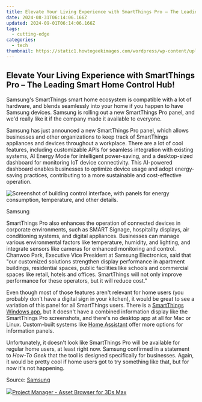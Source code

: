 ```yaml
---
title: Elevate Your Living Experience with SmartThings Pro – The Leading Smart Home Control Hub!
date: 2024-08-31T06:14:06.166Z
updated: 2024-09-01T06:14:06.166Z
tags:
  - cutting-edge
categories:
  - tech
thumbnail: https://static1.howtogeekimages.com/wordpress/wp-content/uploads/2024/02/shutterstock_1452565637.jpg
---
```


## Elevate Your Living Experience with SmartThings Pro – The Leading Smart Home Control Hub!

Samsung's SmartThings smart home ecosystem is compatible with a lot of hardware, and blends seamlessly into your home if you happen to have Samsung devices. Samsung is rolling out a new SmartThings Pro panel, and we'd really like it if the company made it available to everyone.

 Samsung has just announced a new SmartThings Pro panel, which allows businesses and other organizations to keep track of SmartThings appliances and devices throughout a workplace. There are a lot of cool features, including customizable APIs for seamless integration with existing systems, AI Energy Mode for intelligent power-saving, and a desktop-sized dashboard for monitoring IoT device connectivity. This AI-powered dashboard enables businesses to optimize device usage and adopt energy-saving practices, contributing to a more sustainable and cost-effective operation.

![Screenshot of building control interface, with panels for energy consumption, temperature, and other details.](https://static1.howtogeekimages.com/wordpress/wp-content/uploads/2024/06/smartthings-pro-infocomm-2024_main2.jpg) 

Samsung 

 SmartThings Pro also enhances the operation of connected devices in corporate environments, such as SMART Signage, hospitality displays, air conditioning systems, and digital appliances. Businesses can manage various environmental factors like temperature, humidity, and lighting, and integrate sensors like cameras for enhanced monitoring and control. Chanwoo Park, Executive Vice President at Samsung Electronics, said that "our customized solutions strengthen display performance in apartment buildings, residential spaces, public facilities like schools and commercial spaces like retail, hotels and offices. SmartThings will not only improve performance for these operators, but it will reduce cost."

 Even though most of those features aren't relevant for home users (you probably don't have a digital sign in your kitchen), it would be great to see a variation of this panel for all SmartThings users. There is a [SmartThings Windows app](https://apps.microsoft.com/detail/9n3zbh5v7hx6?hl=en-us&gl=US), but it doesn't have a combined information display like the SmartThings Pro screenshots, and there's no desktop app at all for Mac or Linux. Custom-built systems like [Home Assistant](https://screen-recording.techidaily.com/updated-top-5-valheim-seed-recommendations-for-bountiful-crops-for-2024/) offer more options for information panels.

 Unfortunately, it doesn't look like SmartThings Pro will be available for regular home users, at least right now. Samsung confirmed in a statement to _How-To Geek_ that the tool is designed specifically for businesses. Again, it would be pretty cool if home users got to try something like that, but for now it's not happening.

 Source: [Samsung](https://shop-links.co/link/?exclusive=1&publisher_slug=itechdaily19598&url=https%3A%2F%2Fnews.samsung.com%2Fglobal%2Fsamsung-electronics-showcases-smartthings-pro-and-next-gen-display-technologies-at-infocomm-2024%3Futm%255Fsource%3Drss%26utm%255Fmedium%3Ddirect)

<ins class="adsbygoogle"
     style="display:block"
     data-ad-format="autorelaxed"
     data-ad-client="ca-pub-7571918770474297"
     data-ad-slot="1223367746"></ins>



<ins class="adsbygoogle"
     style="display:block"
     data-ad-client="ca-pub-7571918770474297"
     data-ad-slot="8358498916"
     data-ad-format="auto"
     data-full-width-responsive="true"></ins>



<!-- affiliate ads begin -->
<a href="https://secure.2checkout.com/order/checkout.php?PRODS=4709458&QTY=1&AFFILIATE=108875&CART=1"><img src="https://3d-kstudio.com/wp-content/uploads/2019/10/Project-Manager-version-3-1600x900-768x419.jpg" border="0">Project Manager - Asset Browser for 3Ds Max</a>
<!-- affiliate ads end -->